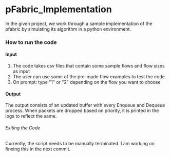 # pFabric_Implementation

 In the given project, we work through a sample implementation of the pfabric by simulating its algorithm in a python environment.


### How to run the code


#### Input 
1. The code takes csv files that contain some sample flows and flow sizes as input
2. The user can use some of the pre-made flow examples to test the code
3. On prompt: type "1" or "2" depending on the flow you want to choose


#### Output

The output consists of an updated buffer with every Enqueue and Dequeue process. 
When packets are dropped based on priority, it is printed in the logs to reflect the same.

###### Exiting the Code
Currently, the script needs to be manually terminated. I am working on finxing this in the next commit. 
